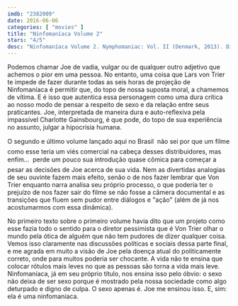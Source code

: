 ```yaml
---
imdb: "2382009"
date: 2016-06-06
categories: [ "movies" ]
title: "Ninfomaníaca Volume 2"
stars: "4/5"
desc: "Ninfomaníaca Volume 2. Nymphomaniac: Vol. II (Denmark, 2013). Dirigido por Lars von Trier. Escrito por Lars von Trier. Com Charlotte Gainsbourg, Stellan Skarsgård, Stacy Martin, Shia LaBeouf, Christian Slater, Jamie Bell, Uma Thurman, Willem Dafoe, Mia Goth."
---
```

Podemos chamar Joe de vadia, vulgar ou de qualquer outro adjetivo que achemos o pior em uma pessoa. No entanto, uma coisa que Lars von Trier te impede de fazer durante todas as seis horas de projeção de Ninfomaníaca é permitir que, do topo de nossa suposta moral, a chamemos de vítima. E é isso que autentica essa personagem como uma dura crítica ao nosso modo de pensar a respeito de sexo e da relação entre seus praticantes. Joe, interpretada de maneira dura e auto-reflexiva pela impassível Charlotte Gainsbourg, é que pode, do topo de sua experiência no assunto, julgar a hipocrisia humana.

O segundo e último volume lançado aqui no Brasil  não sei por que um filme como esse teria um viés comercial na cabeça desses distribuidores, mas enfim...  perde um pouco sua introdução quase cômica para começar a pesar as decisões de Joe acerca de sua vida. Nem as divertidas analogias de seu ouvinte fazem mais efeito, senão o de nos fazer lembrar que Von Trier enquanto narra analisa seu próprio processo, o que poderia ter o prejuízo de nos fazer sair do filme se não fosse a câmera documental e as transições que fluem sem pudor entre diálogos e "ação" (além de já nos acostumarmos com essa dinâmica).

No primeiro texto sobre o primeiro volume havia dito que um projeto como esse fazia todo o sentido para o diretor pessimista que é Von Trier olhar o mundo pela ótica de alguém que não tem pudores de dizer qualquer coisa. Vemos isso claramente nas discussões políticas e sociais dessa parte final, e me agrada em muito a visão de Joe pela doença atual do politicamente correto, onde para muitos poderia ser chocante. A vida não te ensina que colocar rótulos mais leves no que as pessoas são torna a vida mais leve. Ninfomaníaca, já em seu próprio título, nos ensina isso pelo óbvio: o sexo não deixa de ser sexo porque é mostrado pela nossa sociedade como algo deturpado e digno de culpa. O sexo apenas é. Joe me ensinou isso. E, sim: ela é uma ninfomaníaca.
